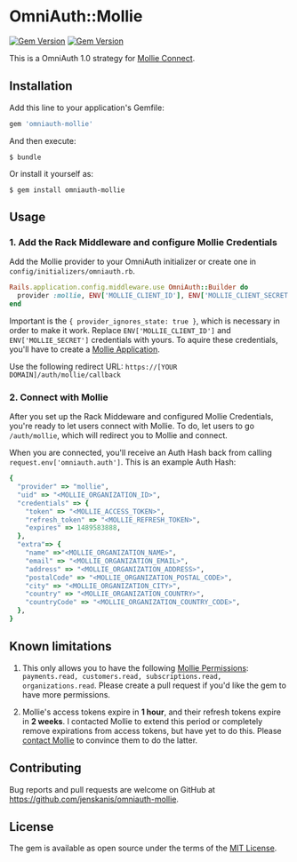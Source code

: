 # OmniAuth::Mollie

[![Gem Version](https://img.shields.io/gem/v/omniauth-mollie.svg)](https://rubygems.org/gems/omniauth-mollie)
[![Gem Version](https://img.shields.io/gem/dt/omniauth-mollie.svg)](https://rubygems.org/gems/omniauth-mollie)

This is a OmniAuth 1.0 strategy for [Mollie Connect](https://www.mollie.com/en/docs/oauth/overview).

## Installation

Add this line to your application's Gemfile:

```ruby
gem 'omniauth-mollie'
```

And then execute:

    $ bundle

Or install it yourself as:

    $ gem install omniauth-mollie

## Usage

### 1. Add the Rack Middleware and configure Mollie Credentials

Add the Mollie provider to your OmniAuth initializer or create one in `config/initializers/omniauth.rb`. 

```ruby
Rails.application.config.middleware.use OmniAuth::Builder do
  provider :mollie, ENV['MOLLIE_CLIENT_ID'], ENV['MOLLIE_CLIENT_SECRET'], { provider_ignores_state: true }
end
```

Important is the `{ provider_ignores_state: true }`, which is necessary in order to make it work. Replace `ENV['MOLLIE_CLIENT_ID']` and `ENV['MOLLIE_SECRET']` credentials with yours. To aquire these credentials, you'll have to create a [Mollie Application](https://www.mollie.com/dashboard/settings/applications).


Use the following redirect URL: `https://[YOUR DOMAIN]/auth/mollie/callback`

### 2. Connect with Mollie

After you set up the Rack Middeware and configured Mollie Credentials, you're ready to let users connect with Mollie. To do, let users to go `/auth/mollie`, which will redirect you to Mollie and connect.

When you are connected, you'll receive an Auth Hash back from calling `request.env['omniauth.auth']`. This is an example Auth Hash:

```ruby
{
  "provider" => "mollie",
  "uid" => "<MOLLIE_ORGANIZATION_ID>",
  "credentials" => {
    "token" => "<MOLLIE_ACCESS_TOKEN>",
    "refresh_token" => "<MOLLIE_REFRESH_TOKEN>",
    "expires" => 1489583888,
  },
  "extra"=> {
    "name" =>"<MOLLIE_ORGANIZATION_NAME>",
    "email" => "<MOLLIE_ORGANIZATION_EMAIL>",
    "address" => "<MOLLIE_ORGANIZATION_ADDRESS>",
    "postalCode" => "<MOLLIE_ORGANIZATION_POSTAL_CODE>",
    "city" => "<MOLLIE_ORGANIZATION_CITY>",
    "country" => "<MOLLIE_ORGANIZATION_COUNTRY>",
    "countryCode" => "<MOLLIE_ORGANIZATION_COUNTRY_CODE>",
  },
}
```

## Known limitations

1. This only allows you to have the following [Mollie Permissions](https://www.mollie.com/nl/docs/oauth/permissions): `payments.read, customers.read, subscriptions.read, organizations.read`. Please create a pull request if you'd like the gem to have more permissions.

2. Mollie's access tokens expire in **1 hour**, and their refresh tokens expire in **2 weeks**. I contacted Mollie to extend this period or completely remove expirations from access tokens, but have yet to do this. Please [contact Mollie](https://help.mollie.com/hc/en/requests/new) to convince them to do the latter.

## Contributing

Bug reports and pull requests are welcome on GitHub at https://github.com/jenskanis/omniauth-mollie.


## License

The gem is available as open source under the terms of the [MIT License](http://opensource.org/licenses/MIT).

